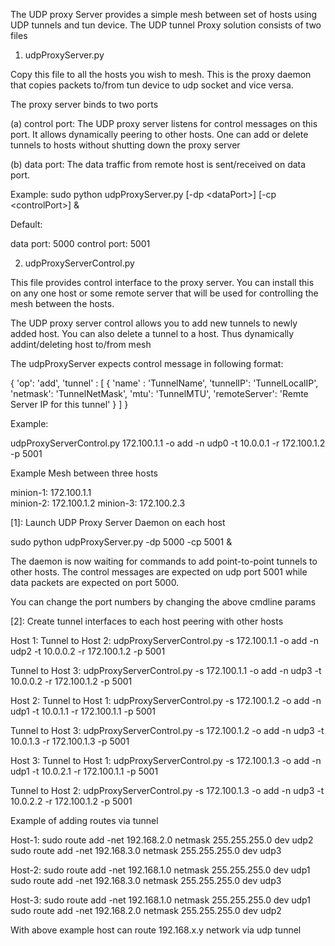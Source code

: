 The UDP proxy Server provides a simple mesh between set of hosts 
using UDP tunnels and tun device. The UDP tunnel Proxy solution 
consists of two files 

1. udpProxyServer.py 

Copy this file to all the hosts you wish to mesh. This is the proxy daemon 
that copies packets to/from tun device to udp socket and vice versa. 

The proxy server binds to two ports 

(a) control port: 
The UDP proxy server listens for control messages on this port. It allows dynamically peering to other hosts. One can add or delete tunnels to hosts without shutting down the proxy server

(b) data port: 
The data traffic from remote host is sent/received on data port. 


Example:
sudo python udpProxyServer.py [-dp \<dataPort\>] [-cp \<controlPort\>] &

Default: 

data port: 5000
control port: 5001 

2. udpProxyServerControl.py 

This file provides control interface to the proxy server. You can install this on any one host or some remote server that will be used for controlling the mesh between the hosts. 

The UDP proxy server control allows you to add new tunnels to newly added host. You can also delete a tunnel to a host. Thus dynamically addint/deleting host to/from mesh 

The udpProxyServer expects control message in following format: 

{ 
  'op': 'add',
  'tunnel' : [
      {
        'name' : 'TunnelName',
        'tunnelIP': 'TunnelLocalIP',
        'netmask': 'TunnelNetMask',
        'mtu': 'TunnelMTU',
        'remoteServer': 'Remte Server IP for this tunnel'
      }
   ]
}

Example: 

udpProxyServerControl.py 172.100.1.1 -o add -n udp0 -t 10.0.0.1 -r 172.100.1.2 -p 5001

Example Mesh between three hosts 

minion-1: 172.100.1.1   
minion-2: 172.100.1.2
minion-3: 172.100.2.3

[1]: Launch UDP Proxy Server Daemon on each host

sudo python udpProxyServer.py -dp 5000 -cp 5001 &

The daemon is now waiting for commands to add point-to-point 
tunnels to other hosts. The control messages are expected on udp port 5001 
while data packets are expected on port 5000. 

You can change the port numbers by changing the above cmdline params 

[2]: Create tunnel interfaces to each host peering with other hosts

Host 1: 
  Tunnel to Host 2:
      udpProxyServerControl.py -s 172.100.1.1 -o add -n udp2 -t 10.0.0.2 -r 172.100.1.2 -p 5001

  Tunnel to Host 3:
      udpProxyServerControl.py -s 172.100.1.1 -o add -n udp3 -t 10.0.0.2 -r 172.100.1.2 -p 5001

Host 2: 
  Tunnel to Host 1:
      udpProxyServerControl.py -s 172.100.1.2 -o add -n udp1 -t 10.0.1.1 -r 172.100.1.1 -p 5001

  Tunnel to Host 3:
      udpProxyServerControl.py -s 172.100.1.2 -o add -n udp3 -t 10.0.1.3 -r 172.100.1.3 -p 5001

Host 3: 
  Tunnel to Host 1:
      udpProxyServerControl.py -s 172.100.1.3 -o add -n udp1 -t 10.0.2.1 -r 172.100.1.1 -p 5001

  Tunnel to Host 2:
      udpProxyServerControl.py -s 172.100.1.3 -o add -n udp3 -t 10.0.2.2 -r 172.100.1.2 -p 5001


Example of adding routes via tunnel 

Host-1:
sudo route add -net 192.168.2.0 netmask 255.255.255.0 dev udp2
sudo route add -net 192.168.3.0 netmask 255.255.255.0 dev udp3

Host-2:
sudo route add -net 192.168.1.0 netmask 255.255.255.0 dev udp1
sudo route add -net 192.168.3.0 netmask 255.255.255.0 dev udp3

Host-3:
sudo route add -net 192.168.1.0 netmask 255.255.255.0 dev udp1
sudo route add -net 192.168.2.0 netmask 255.255.255.0 dev udp2


With above example host can route 192.168.x.y network via udp tunnel 


